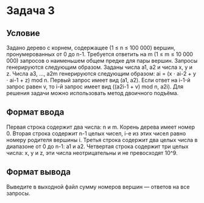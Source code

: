 # Задача 3

## Условие

Задано дерево с корнем, содержащее (1 ≤ n ≤ 100 000) вершин, пронумерованных от 0 до n-1.
Требуется ответить на m (1 ≤ m ≤ 10 000 000) запросов о наименьшем общем предке для пары вершин.
Запросы генерируются следующим образом. Заданы числа a1, a2 и числа x, y и z.
Числа a3, ..., a2m генерируются следующим образом: ai = (x ⋅ ai-2 + y ⋅ ai-1 + z) mod n.
Первый запрос имеет вид (a1, a2). Если ответ на i-1-й запрос равен v, то i-й запрос имеет вид ((a2i-1 + v) mod n, a2i).
Для решения задачи можно использовать метод двоичного подъёма.

## Формат ввода

Первая строка содержит два числа: n и m.
Корень дерева имеет номер 0.
Вторая строка содержит n-1 целых чисел, i-е из этих чисел равно номеру родителя вершины i.
Третья строка содержит два целых числа в диапазоне от 0 до n-1: a1 и a2.
Четвертая строка содержит три целых числа: x, y и z, эти числа неотрицательны и не превосходят 10^9.

## Формат вывода

Выведите в выходной файл сумму номеров вершин — ответов на все запросы.